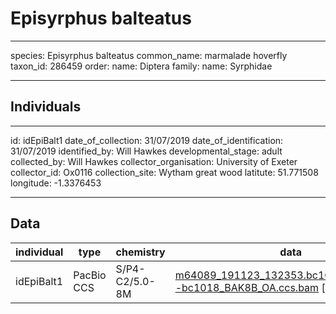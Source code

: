 # Episyrphus balteatus

---
species: Episyrphus balteatus
common_name: marmalade hoverfly
taxon_id: 286459
order:
  name: Diptera
family:
  name: Syrphidae

---

## Individuals

---
id: idEpiBalt1
date_of_collection: 31/07/2019
date_of_identification: 31/07/2019
identified_by: Will Hawkes
developmental_stage: adult
collected_by: Will Hawkes
collector_organisation: University of Exeter
collector_id: Ox0116
collection_site: Wytham great wood
latitute: 51.771508
longitude: -1.3376453

---

## Data

| individual | type       | chemistry      | data |
| ---------- | ---------- | -------------- | ---- |
| idEpiBalt1 | PacBio CCS | S/P4-C2/5.0-8M | [m64089_191123_132353.bc1018_BAK8B_OA--bc1018_BAK8B_OA.ccs.bam](https://darwin.cog.sanger.ac.uk/insects/Episyrphus_balteatus/idEpiBalt1/genomic_data/pacbio/m64089_191123_132353.bc1018_BAK8B_OA--bc1018_BAK8B_OA.ccs.bam) [[pbi](https://darwin.cog.sanger.ac.uk/insects/Episyrphus_balteatus/idEpiBalt1/genomic_data/pacbio/m64089_191123_132353.bc1018_BAK8B_OA--bc1018_BAK8B_OA.ccs.bam.pbi)]|
